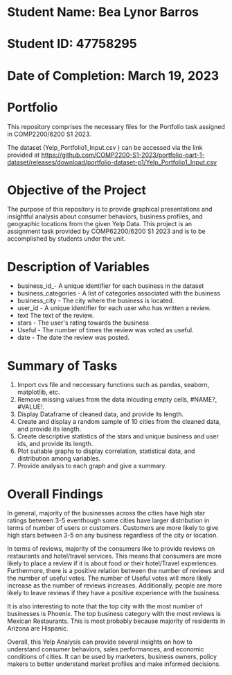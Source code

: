 
# Student Name: Bea Lynor Barros
# Student ID: 47758295
# Date of Completion: March 19, 2023


# Portfolio
This repository comprises the necessary files for the Portfolio task assigned in COMP2200/6200 S1 2023. 

The dataset (Yelp_Portfolio1_Input.csv
) can be accessed via the link provided at https://github.com/COMP2200-S1-2023/portfolio-part-1-dataset/releases/download/portfolio-dataset-p1/Yelp_Portfolio1_Input.csv

# Objective of the Project
The purpose of this repository is to provide graphical presentations and insightful analysis about consumer behaviors, business profiles, and geographic locations from the given Yelp Data. This project is an assignment task provided by COMP62200/6200 S1 2023 and is to be accomplished by students under the unit. 


# Description of Variables 
* business_id_- A unique identifier for each business in the dataset
* business_categories - A list of categories associated with the business
* business_city - The city where the business is located.
* user_id - A unique identifier for each user who has written a review.
* text The text of the review.
* stars - The user's rating towards the business
* Useful - The number of times the review was voted as useful.
* date - The date the review was posted.

# Summary of Tasks

1. Import cvs file and neccessary functions such as pandas, seaborn, matplotlib, etc.
2. Remove missing values from the data inlcuding empty cells, #NAME?, #VALUE!.
3. Display Dataframe of cleaned data, and provide its length.
4. Create and display a random sample of 10 cities from the cleaned data, and provide its length.
5. Create descriptive statistics of the stars and unique business and user ids, and provide its length.
6. Plot suitable graphs to display correlation, statistical data, and distribution among variables.
7. Provide analysis to each graph and give a summary.


# Overall Findings

In general, majority of the businesses across the cities have high star ratings between 3-5 eventhough some cities have larger distribution in terms of number of users or customers. Customers are more likely to give high stars between 3-5 on any business regardless of the city or location. 

In terms of reviews, majority of the consumers like to provide reviews on restaurants and hotel/travel services. This means that consumers are more likely to place a review if it is about food or their hotel/Travel experiences. Furthermore, there is a positive relation between the number of reviews and the number of useful votes. The number of Useful votes will more likely increase as the number of reviews increases. Additionally, people are more likely to leave reviews if they have a positive experience with the business.


It is also interesting to note that the top city with the most number of businesses is Phoenix. The top business category with the most reviews is Mexican Restaurants. This is most probably because majority of residents in Arizona are Hispanic. 

Overall, this Yelp Analysis can provide several insights on how to understand consumer behaviors, sales performances, and economic conditions of cities. It can be used by marketers, business owners, policy makers to better understand market profiles and make informed decisions.





